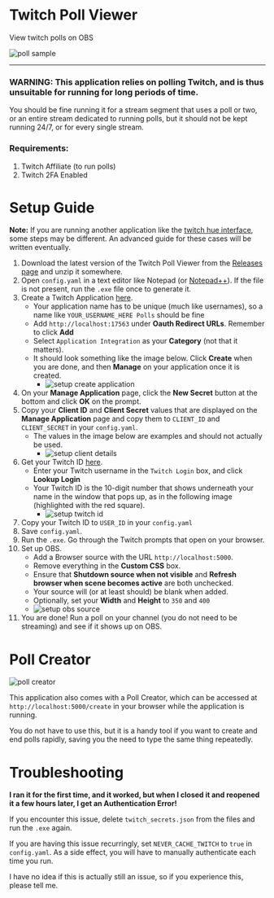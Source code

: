 # Twitch Poll Viewer #

View twitch polls on OBS

![poll sample](deploy/assets/poll_sample.png)

---

### WARNING: This application relies on polling Twitch, and is thus unsuitable for running for long periods of time. ###

You should be fine running it for a stream segment that uses a poll or two, or an entire stream dedicated to running polls, but it should not be kept running 24/7, or for every single stream.

### Requirements: ###

1. Twitch Affiliate (to run polls)
2. Twitch 2FA Enabled

# Setup Guide #

**Note:** If you are running another application like the [twitch hue interface](https://github.com/Roadcrosser/channelpoint-hue), some steps may be different. An advanced guide for these cases will be written eventually.

1. Download the latest version of the Twitch Poll Viewer from the [Releases page](https://github.com/Roadcrosser/twitch-poll-viewer/releases) and unzip it somewhere.
2. Open `config.yaml` in a text editor like Notepad (or [Notepad++](https://notepad-plus-plus.org/)). If the file is not present, run the `.exe` file once to generate it.
3. Create a Twitch Application [here](https://dev.twitch.tv/console/apps/create).
    - Your application name has to be unique (much like usernames), so a name like `YOUR_USERNAME_HERE Polls` should be fine
    - Add `http://localhost:17563` under **Oauth Redirect URLs**. Remember to click **Add**
    - Select `Application Integration` as your **Category** (not that it matters).
    - It should look something like the image below. Click **Create** when you are done, and then **Manage** on your application once it is created.
        - ![setup create application](deploy/assets/setup_create_application.png)
4. On your **Manage Application** page, click the **New Secret** button at the bottom and click **OK** on the prompt.
5. Copy your **Client ID** and **Client Secret** values that are displayed on the **Manage Application** page and copy them to `CLIENT_ID` and `CLIENT_SECRET` in your `config.yaml`.
    - The values in the image below are examples and should not actually be used.
        -  ![setup client details](deploy/assets/setup_client_details.png)
6. Get your Twitch ID [here](https://codepen.io/Alca/full/RwaredM).
    - Enter your Twitch username in the `Twitch Login` box, and click **Lookup Login**
    - Your Twitch ID is the 10-digit number that shows underneath your name in the window that pops up, as in the following image (highlighted with the red square).
        - ![setup twitch id](deploy/assets/setup_twitch_id.png)
7. Copy your Twitch ID to `USER_ID` in your `config.yaml`
8. Save `config.yaml`.
9. Run the `.exe`. Go through the Twitch prompts that open on your browser.
10. Set up OBS.
    - Add a Browser source with the URL `http://localhost:5000`.
    - Remove everything in the **Custom CSS** box.
    - Ensure that **Shutdown source when not visible** and **Refresh browser when scene becomes active** are both unchecked.
    - Your source will (or at least should) be blank when added.
    - Optionally, set your **Width** and **Height** to `350` and `400`
    - ![setup obs source](deploy/assets/setup_obs_source.png)
11. You are done! Run a poll on your channel (you do not need to be streaming) and see if it shows up on OBS.

# Poll Creator #

![poll creator](deploy/assets/poll_creator.png)

This application also comes with a Poll Creator, which can be accessed at `http://localhost:5000/create` in your browser while the application is running.

You do not have to use this, but it is a handy tool if you want to create and end polls rapidly, saving you the need to type the same thing repeatedly.

# Troubleshooting #

**I ran it for the first time, and it worked, but when I closed it and reopened it a few hours later, I get an Authentication Error!**

If you encounter this issue, delete `twitch_secrets.json` from the files and run the `.exe` again.

If you are having this issue recurringly, set `NEVER_CACHE_TWITCH` to `true` in `config.yaml`. As a side effect, you will have to manually authenticate each time you run.

I have no idea if this is actually still an issue, so if you experience this, please tell me. 